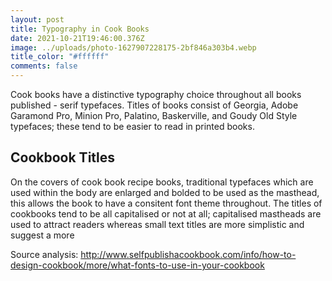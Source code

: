 ```yaml
---
layout: post
title: Typography in Cook Books
date: 2021-10-21T19:46:00.376Z
image: ../uploads/photo-1627907228175-2bf846a303b4.webp
title_color: "#ffffff"
comments: false
---
```

Cook books have a distinctive typography choice throughout all books published - serif typefaces. Titles of books consist of Georgia, Adobe Garamond Pro, Minion Pro, Palatino, Baskerville, and Goudy Old Style typefaces; these tend to be easier to read in printed books. 

## Cookbook Titles

On the covers of cook book recipe books, traditional typefaces which are used within the body are enlarged and bolded to be used as the masthead, this allows the book to have a consitent font theme throughout. The titles of cookbooks tend to be all capitalised or not at all; capitalised mastheads are used to attract readers whereas small text titles are more simplistic and suggest a more 

Source analysis: <http://www.selfpublishacookbook.com/info/how-to-design-cookbook/more/what-fonts-to-use-in-your-cookbook>